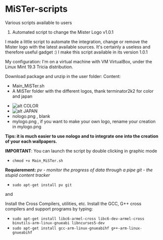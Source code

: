 # MiSTer-scripts
Various scripts available to users

1) Automated script to change the Mister Logo v1.0.1

I made a little script to automate the integration, change or remove the Mister logo with the latest available sources.
It's certainly a useless and therefore useful gadget :)
I make this script available in its version 1.0.1

My configuration:
I'm on a virtual machine with VM VirtualBox, under the Linux Mint 19.3 Tricia distribution.

Download package and unzip in the user folder:
Content:
* Main_MiSTer.sh
* A MiSTer folder with the different logos, thank terminator2k2 for color and japan
 - ![alt COLOR](https://github.com/nakuakaben/MiSTer-scripts/blob/master/MiSTer/color.png "COLOR")
 - ![alt JAPAN](https://github.com/nakuakaben/MiSTer-scripts/blob/master/MiSTer/japan.png "JAPAN")
 - nologo.png , blank
 - mylogo.png ,  if you want to make your own logo, rename your creation in mylogo.png

**Tips: it is much easier to use nologo and to integrate one into the creation of your each wallpapers.**

**IMPORTANT**:
You can launch the script by double clicking in graphic mode
- `chmod +x Main_MiSTer.sh`
 


**Requierement:**
*pv - monitor the progress of data through a pipe*
*git - the stupid content tracker*

 - `sudo apt-get install pv git`

and 

Install the Cross Compilers, utilities, etc.
Install the GCC, G++ cross compilers and support programs by typing:

 - `sudo apt-get install libc6-armel-cross libc6-dev-armel-cross binutils-arm-linux-gnueabi libncurses5-dev`
 - `sudo apt-get install gcc-arm-linux-gnueabihf g++-arm-linux-gnueabihf`
